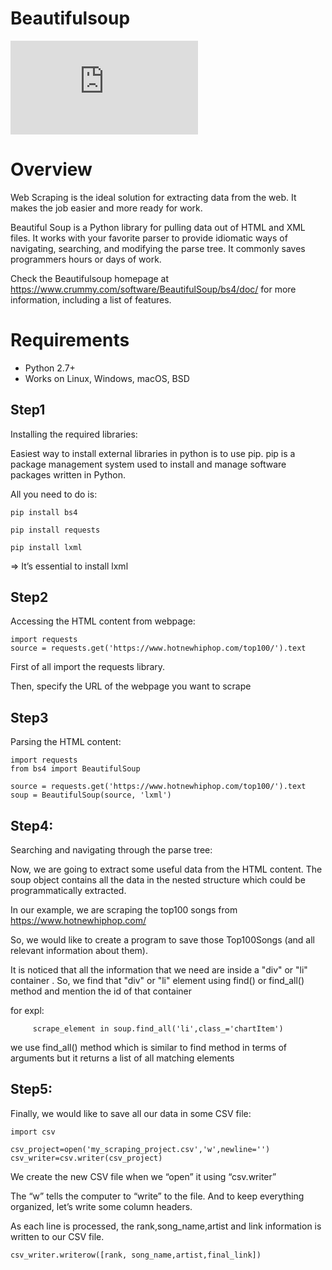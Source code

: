 
Beautifulsoup
=

![PyPI - Python Version](https://img.shields.io/pypi/pyversions/README.md?color=3776AB&logo=python&logoColor=3CB371)

Overview
=
Web Scraping is the ideal solution for extracting data from the web. 
It makes the job easier and more ready for work.

Beautiful Soup is a Python library for pulling data out of HTML and XML files. 
It works with your favorite parser to provide idiomatic ways of navigating, searching, and modifying the parse tree. 
It commonly saves programmers hours or days of work.

Check the Beautifulsoup homepage at https://www.crummy.com/software/BeautifulSoup/bs4/doc/ for more information, including a list of features.

Requirements
=
* Python 2.7+
* Works on Linux, Windows, macOS, BSD

Step1
----
Installing the required libraries:

Easiest way to install external libraries in python is to use pip. pip is a package management system used to install and manage software packages written in Python.

All you need to do is:

    pip install bs4
    
    pip install requests
    
    pip install lxml
    
=> It’s essential to install lxml

Step2
----
Accessing the HTML content from webpage:

    import requests 
    source = requests.get('https://www.hotnewhiphop.com/top100/').text
    
First of all import the requests library.

Then, specify the URL of the webpage you want to scrape

Step3
---
Parsing the HTML content:

    import requests 
    from bs4 import BeautifulSoup

    source = requests.get('https://www.hotnewhiphop.com/top100/').text
    soup = BeautifulSoup(source, 'lxml')
    
 Step4:
 ---
 Searching and navigating through the parse tree:
 
 Now, we are going to extract some useful data from the HTML content. The soup object contains all the data in the nested structure which could be programmatically extracted.
 
 In our example, we are scraping the top100 songs from  https://www.hotnewhiphop.com/
 
 So, we would like to create a program to save those Top100Songs (and all relevant information about them).
 
 It is noticed that all the information that we need are inside a "div" or "li" container . So, we find that "div" or "li" element  using find() or find_all() method and mention the   id of that container
 
 for expl:
 
         scrape_element in soup.find_all('li',class_='chartItem')
         
  we use find_all() method which is similar to find method in terms of arguments but it returns a list of all matching elements
  
  Step5:
  ---
  Finally, we would like to save all our data in some CSV file:
  
    import csv
    
    csv_project=open('my_scraping_project.csv','w',newline='')
    csv_writer=csv.writer(csv_project)
    
  We create the new CSV file when we “open” it using “csv.writer”
  
  The “w” tells the computer to “write” to the file. And to keep everything organized, let’s write some column headers.
  
  As each line is processed, the rank,song_name,artist and link information is written to our CSV file.
  
    csv_writer.writerow([rank, song_name,artist,final_link])

 
 

                                              
    


  

    

    
    

  









